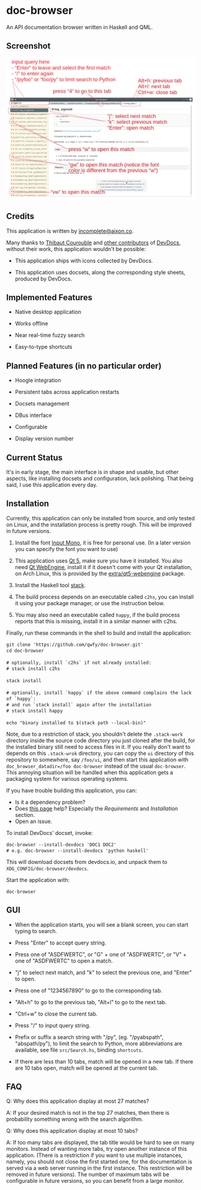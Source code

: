 # doc-browser

An API documentation browser written in Haskell and QML.


## Screenshot

![Main Interface](asset/interface-annotated.png)


## Credits

This application is written by incomplete@aixon.co.

Many thanks to [Thibaut Courouble](https://github.com/Thibaut) and [other contributors](https://github.com/Thibaut/devdocs/graphs/contributors) of [DevDocs](https://github.com/Thibaut/devdocs), without their work, this application wouldn't be possible:

- This application ships with icons collected by DevDocs.

- This application uses docsets, along the corresponding style sheets, produced by DevDocs.


## Implemented Features

- Native desktop application

- Works offline

- Near real-time fuzzy search

- Easy-to-type shortcuts


## Planned Features (in no particular order)

- Hoogle integration

- Persistent tabs across application restarts

- Docsets management

- DBus interface

- Configurable

- Display version number

## Current Status

It's in early stage, the main interface is in shape and usable, but other aspects, like installing docsets and configuration, lack polishing. That being said, I use this application every day.


## Installation

Currently, this application can only be installed from source, and only tested on Linux, and the installation process is pretty rough. This will be improved in future versions.

1. Install the font [Input Mono](http://input.fontbureau.com/), it is free for personal use. (In a later version you can specify the font you want to use)

2. This application uses [Qt 5](http://qt-project.org/), make sure you have it installed. You also need [Qt WebEngine](https://wiki.qt.io/QtWebEngine), install it if it doesn't come with your Qt installation, on Arch Linux, this is provided by the [extra/qt5-webengine](https://www.archlinux.org/packages/extra/x86_64/qt5-webengine/) package.

3. Install the Haskell tool [stack](https://docs.haskellstack.org/en/stable/install_and_upgrade/).

4. The build process depends on an executable called `c2hs`, you can install it using your package manager, or use the instruction below.

5. You may also need an executable called `happy`, if the build process reports that this is missing, install it in a similar manner with c2hs.

Finally, run these commands in the shell to build and install the application:

    git clone 'https://github.com/qwfy/doc-browser.git'
    cd doc-browser

    # optionally, install `c2hs` if not already installed:
    # stack install c2hs

    stack install

    # optionally, install `happy` if the above command complains the lack of `happy`:
    # and run `stack install` again after the installation
    # stack install happy

    echo "binary installed to $(stack path --local-bin)"

Note, due to a restriction of stack, you shouldn't delete the `.stack-work` directory inside the source code directory you just cloned after the build, for the installed binary still need to access files in it. If you really don't want to depends on this `.stack-wrok` directory, you can copy the `ui` directory of this repository to somewhere, say `/foo/ui`, and then start this application with `doc_browser_datadir=/foo doc-browser` instead of the usual `doc-browser`. This annoying situation will be handled when this application gets a packaging system for various operating systems.

If you have trouble building this application, you can:

- Is it a dependency problem?
- Does [this page](http://www.gekkou.co.uk/software/hsqml/) help? Especially the _Requirements_ and _Installation_ section.
- Open an issue.


To install DevDocs' docset, invoke:

    doc-browser --install-devdocs 'DOC1 DOC2'
    # e.g. doc-browser --install-devdocs 'python haskell'

This will download docsets from devdocs.io, and unpack them to `XDG_CONFIG/doc-browser/devdocs`.


Start the application with:

    doc-browser


## GUI

- When the application starts, you will see a blank screen, you can start typing to search.

- Press "Enter" to accept query string.

- Press one of "ASDFWERTC", or "G" + one of "ASDFWERTC", or "V" + one of "ASDFWERTC" to open a match.

- "j" to select next match, and "k" to select the previous one, and "Enter" to open.

- Press one of "1234567890" to go to the corresponding tab.

- "Alt+h" to go to the previous tab, "Alt+l" to go to the next tab.

- "Ctrl+w" to close the current tab.

- Press "/" to input query string.

- Prefix or suffix a search string with "/py", (eg. "/pyabspath", "abspath/py"), to limit the search to Python, more abbreviations are available, see file `src/Search.hs`, binding `shortcuts`.

- If there are less than 10 tabs, match will be opened in a new tab. If there are 10 tabs open, match will be opened at the current tab.


## FAQ

Q: Why does this application display at most 27 matches?

A: If your desired match is not in the top 27 matches, then there is probability something wrong with the search algorithm.


Q: Why does this application display at most 10 tabs?

A: If too many tabs are displayed, the tab title would be hard to see on many monitors. Instead of wanting more tabs, try open another instance of this application. (There is a restriction if you want to use multiple instances, namely, you should not close the first started one, for the documentation is served via a web server running in the first instance. This restriction will be removed in future versions). The number of maximum tabs will be configurable in future versions, so you can benefit from a large monitor.
